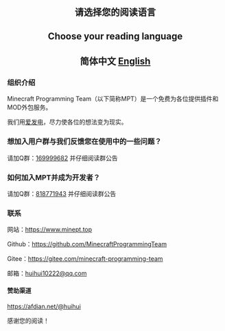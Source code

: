 <h2 align="center">请选择您的阅读语言</h2>
<h2 align="center">Choose your reading language</h2>

<h2 align="center">简体中文 <a href=".\README_EN.md">English</a></h2>

### 组织介绍

Minecraft Programming Team（以下简称MPT）是一个免费为各位提供插件和MOD外包服务。

我们用[爱发电](https://afdian.net/ "爱发电")，尽力使各位的想法变为现实。

### 想加入用户群与我们反馈您在使用中的一些问题？
请加Q群：[169999682](https://jq.qq.com/?_wv=1027&k=vHaFhWTa "点击链接加入群聊【MPT用户体验交流与反馈】")
并仔细阅读群公告

### 如何加入MPT并成为开发者？
请加Q群：[818771943](https://jq.qq.com/?_wv=1027&k=Il4ZqYZM "点击链接加入群聊【MPT管理组】")
并仔细阅读群公告

### 联系

网站：https://www.minept.top

Github：https://github.com/MinecraftProgrammingTeam

Gitee：https://gitee.com/minecraft-programming-team

邮箱：huihui10222@qq.com

#### 赞助渠道

https://afdian.net/@huihui

感谢您的阅读！

